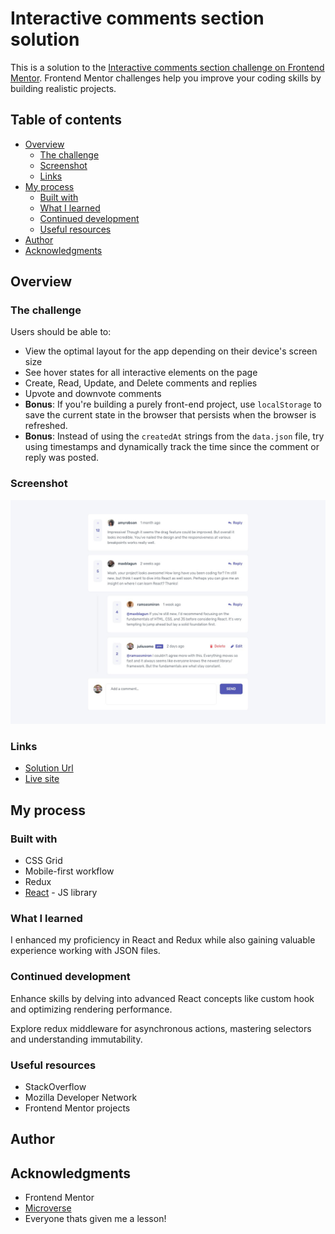 # Interactive comments section solution

This is a solution to the [Interactive comments section challenge on Frontend Mentor](https://www.frontendmentor.io/challenges/interactive-comments-section-iG1RugEG9). Frontend Mentor challenges help you improve your coding skills by building realistic projects.

## Table of contents

- [Overview](#overview)
  - [The challenge](#the-challenge)
  - [Screenshot](#screenshot)
  - [Links](#links)
- [My process](#my-process)
  - [Built with](#built-with)
  - [What I learned](#what-i-learned)
  - [Continued development](#continued-development)
  - [Useful resources](#useful-resources)
- [Author](#author)
- [Acknowledgments](#acknowledgments)

## Overview

### The challenge

Users should be able to:

- View the optimal layout for the app depending on their device's screen size
- See hover states for all interactive elements on the page
- Create, Read, Update, and Delete comments and replies
- Upvote and downvote comments
- **Bonus**: If you're building a purely front-end project, use `localStorage` to save the current state in the browser that persists when the browser is refreshed.
- **Bonus**: Instead of using the `createdAt` strings from the `data.json` file, try using timestamps and dynamically track the time since the comment or reply was posted.

### Screenshot

![Design](./public/design/desktop-design.jpg)

### Links

- [Solution Url](https://github.com/ikennarichard/Interactive-comments-section)
- [Live site](https://rich-interactive-comments.netlify.app)

## My process

### Built with

- CSS Grid
- Mobile-first workflow
- Redux
- [React](https://reactjs.org/) - JS library

### What I learned

I enhanced my proficiency in React and Redux while also gaining valuable experience working with JSON files.

### Continued development

Enhance skills by delving into advanced React concepts like custom hook and optimizing rendering performance.

Explore redux middleware for asynchronous actions, mastering selectors and understanding immutability.

### Useful resources

- StackOverflow
- Mozilla Developer Network
- Frontend Mentor projects

## Author

## Acknowledgments

- Frontend Mentor
- [Microverse](https://www.microverse.org)
- Everyone thats given me a lesson!
